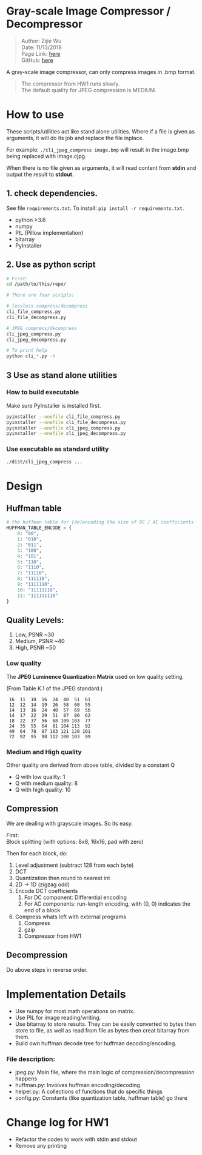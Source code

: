 # Gray-scale Image Compressor / Decompressor

> Author: Zijie Wu  
> Date: 11/13/2018  
> Page Link: [here](http://www.cs.brandeis.edu/%7Estorer/cs175/Assignments/ProjectJPEG/ProjectJPEG.html)  
> GitHub: [here](https://github.com/asvrada/gray-scale-jpeg-compressor)

A gray-scale image compressor, can only compress images in .bmp format.

> The compressor from HW1 runs slowly.  
> The default quality for JPEG compression is MEDIUM.

# How to use

These scripts/utilities act like stand alone utilities. Where if a file is given as arguments, it will do its job and replace the file inplace.
 
 For example: `./cli_jpeg_compress image.bmp` will result in the image.bmp being replaced with image.cjpg.
 
 
 When there is no file given as arguments, it will read content from __stdin__ and output the result to __stdout__.

## 1. check dependencies.

See file `requirements.txt`. To install: `pip install -r requirements.txt`.

* python >3.6
* numpy
* PIL (Pillow implementation)
* bitarray
* PyInstaller

## 2. Use as python script

```bash
# First:
cd /path/to/this/repo/

# There are four scripts:

# lossless compress/decompress
cli_file_compress.py
cli_file_decompress.py

# JPEG compress/decompress
cli_jpeg_compress.py
cli_jpeg_decompress.py

# To print help
python cli_*.py -h

```

## 3 Use as stand alone utilities

### How to build executable

Make sure PyInstaller is installed first.

```bash
pyinstaller --onefile cli_file_compress.py
pyinstaller --onefile cli_file_decompress.py
pyinstaller --onefile cli_jpeg_compress.py
pyinstaller --onefile cli_jpeg_decompress.py
```

### Use executable as standard utility

```bash
./dist/cli_jpeg_compress ...
```

# Design

## Huffman table

```python
# the huffman table for [de]encoding the size of DC / AC coefficients
HUFFMAN_TABLE_ENCODE = {
    0: "00",
    1: "010",
    2: "011",
    3: "100",
    4: "101",
    5: "110",
    6: "1110",
    7: "11110",
    8: "111110",
    9: "1111110",
    10: "11111110",
    11: "111111110"
}
```

## Quality Levels:

1. Low, PSNR ~30
2. Medium, PSNR ~40
3. High, PSNR ~50

### Low quality
The **JPEG Luminence Quantization Matrix** used on low quality setting.

(From Table K.1 of the JPEG standard.) 

```
 16  11  10  16  24  40  51  61  
 12  12  14  19  26  58  60  55  
 14  13  16  24  40  57  69  56  
 14  17  22  29  51  87  80  62  
 18  22  37  56  68 109 103  77  
 24  35  55  64  81 104 113  92 
 49  64  78  87 103 121 120 101
 72  92  95  98 112 100 103  99
```
 
### Medium and High quality

Other quality are derived from above table, divided by a constant Q

* Q with low quality: 1
* Q with medium quality: 8
* Q with high quality: 10


## Compression
 
We are dealing with grayscale images. So its easy.
 
First:  
Block splitting (with options: 8x8, 16x16, pad with zero)
 
Then for each block, do:
 
 1. Level adjustment (subtract 128 from each byte)
 3. DCT
 4. Quantization then round to nearest int
 5. 2D -> 1D (zigzag odd)
 5. Encode DCT coefficients
    1. For DC component: Differential encoding
    2. For AC components: run-length encoding, with (0, 0) indicates the end of a block
 6. Compress whats left with external programs
    1. Compress
    2. gzip
    3. Compressor from HW1
 
## Decompression
 
Do above steps in reverse order.


# Implementation Details

* Use numpy for most math operations on matrix.
* Use PIL for image reading/writing.
* Use bitarray to store results. They can be easily converted to bytes then store to file, as well as read from file as bytes then creat bitarray from them.
* Build own huffman decode tree for huffman decoding/encoding.

### File description: 

* jpeg.py: Main file, where the main logic of compression/decompression happens
* huffman.py: Involves huffman encoding/decoding
* helper.py: A collections of functions that do specific things
* config.py: Constants (like quantization table, huffman table) go there

# Change log for HW1

* Refactor the codes to work with stdin and stdout
* Remove any printing
